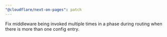 ```yaml
---
"@cloudflare/next-on-pages": patch
---
```


Fix middleware being invoked multiple times in a phase during routing when there is more than one config entry.
